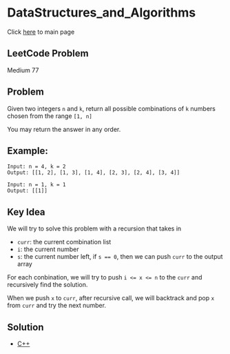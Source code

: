 # DataStructures_and_Algorithms
Click [here](../../README.md) to main page

## LeetCode Problem
Medium 77

## Problem
Given two integers `n` and `k`, return all possible combinations of `k` numbers chosen from the range `[1, n]`

You may return the answer in any order.

## Example:
```
Input: n = 4, k = 2
Output: [[1, 2], [1, 3], [1, 4], [2, 3], [2, 4], [3, 4]]

Input: n = 1, k = 1
Output: [[1]]
```

## Key Idea
We will try to solve this problem with a recursion that takes in
- `curr`: the current combination list
- `i`: the current number
- `s`: the current number left, if `s == 0`, then we can push `curr` to the output array

For each conbination, we will try to push `i <= x <= n` to the `curr` and recursively find the solution.

When we push `x` to `curr`, after recursive call, we will backtrack and pop `x` from `curr` and try the next number.

## Solution
- [C++](solution.cpp)